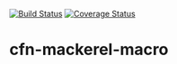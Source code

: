 [![Build Status](https://github.com/shogo82148/cfn-mackerel-macro/workflows/test/badge.svg)](https://github.com/shogo82148/cfn-mackerel-macro/actions)
[![Coverage Status](https://coveralls.io/repos/github/shogo82148/cfn-mackerel-macro/badge.svg?branch=main)](https://coveralls.io/github/shogo82148/cfn-mackerel-macro?branch=main)

# cfn-mackerel-macro
